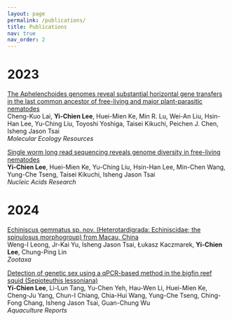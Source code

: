 ```yaml
---
layout: page
permalink: /publications/
title: Publications
nav: true
nav_order: 2
---
```


# 2023
[The Aphelenchoides genomes reveal substantial horizontal gene transfers in the last common ancestor of free-living and major plant-parasitic nematodes](https://onlinelibrary.wiley.com/doi/full/10.1111/1755-0998.13752)<br />
Cheng-Kuo Lai, **Yi-Chien Lee**, Huei-Mien Ke, Min R. Lu, Wei-An Liu, Hsin-Han Lee, Yu-Ching Liu, Toyoshi Yoshiga, Taisei Kikuchi, Peichen J. Chen, Isheng Jason Tsai<br />
*Molecular Ecology Resources*

[Single worm long read sequencing reveals genome diversity in free-living nematodes](https://academic.oup.com/nar/article/51/15/8035/7234520)<br />
**Yi-Chien Lee**, Huei-Mien Ke, Yu-Ching Liu, Hsin-Han Lee, Min-Chen Wang, Yung-Che Tseng, Taisei Kikuchi, Isheng Jason Tsai<br />
*Nucleic Acids Research*

# 2024
[Echiniscus gemmatus sp. nov. (Heterotardigrada: Echiniscidae; the spinulosus morphogroup) from Macau, China](https://mapress.com/zt/article/view/zootaxa.5551.2.5)<br />
Weng-I Leong, Jr-Kai Yu, Isheng Jason Tsai, Łukasz Kaczmarek, **Yi-Chien Lee**, Chung-Ping Lin<br />
*Zootaxa*

[Detection of genetic sex using a qPCR-based method in the bigfin reef squid (Sepioteuthis lessoniana)](https://doi.org/10.1016/j.aqrep.2025.102644)<br />
**Yi-Chien Lee**, Li-Lun Tang, Yu-Chen Yeh, Hau-Wen Li, Huei-Mien Ke, Cheng-Ju Yang, Chun-I Chiang, Chia-Hui Wang, Yung-Che Tseng, Ching-Fong Chang, Isheng Jason Tsai, Guan-Chung Wu<br />
*Aquaculture Reports*
